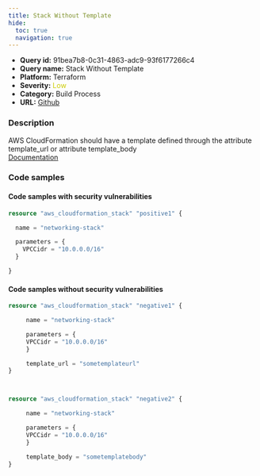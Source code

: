 ```yaml
---
title: Stack Without Template
hide:
  toc: true
  navigation: true
---
```


<style>
  .highlight .hll {
    background-color: #ff171742;
  }
  .md-content {
    max-width: 1100px;
    margin: 0 auto;
  }
</style>

-   **Query id:** 91bea7b8-0c31-4863-adc9-93f6177266c4
-   **Query name:** Stack Without Template
-   **Platform:** Terraform
-   **Severity:** <span style="color:#CC0">Low</span>
-   **Category:** Build Process
-   **URL:** [Github](https://github.com/Checkmarx/kics/tree/master/assets/queries/terraform/aws/stack_without_template)

### Description
AWS CloudFormation should have a template defined through the attribute template_url or attribute template_body<br>
[Documentation](https://registry.terraform.io/providers/hashicorp/aws/latest/docs/resources/cloudformation_stack)

### Code samples
#### Code samples with security vulnerabilities
```tf title="Positive test num. 1 - tf file" hl_lines="1"
resource "aws_cloudformation_stack" "positive1" {

  name = "networking-stack"

  parameters = {
    VPCCidr = "10.0.0.0/16"
  }

}

```


#### Code samples without security vulnerabilities
```tf title="Negative test num. 1 - tf file"
resource "aws_cloudformation_stack" "negative1" {

     name = "networking-stack"

     parameters = {
     VPCCidr = "10.0.0.0/16"
     }

     template_url = "sometemplateurl"
}



resource "aws_cloudformation_stack" "negative2" {

     name = "networking-stack"

     parameters = {
     VPCCidr = "10.0.0.0/16"
     }

     template_body = "sometemplatebody"
}

```
